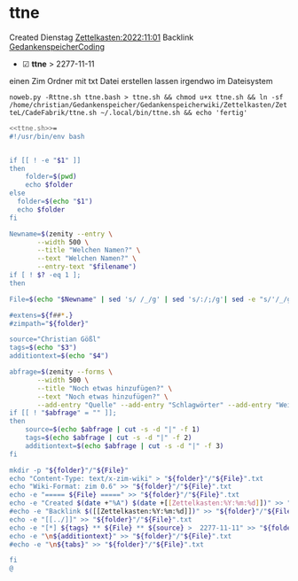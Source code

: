 # ttne
Created Dienstag [Zettelkasten:2022:11:01]()
Backlink [GedankenspeicherCoding](../GedankenspeicherCoding.md)

* ☑ **ttne**  >  2277-11-11


einen Zim Ordner mit txt Datei erstellen lassen irgendwo im Dateisystem

  ``noweb.py -Rttne.sh ttne.bash > ttne.sh && chmod u+x ttne.sh && ln -sf /home/christian/Gedankenspeicher/Gedankenspeicherwiki/Zettelkasten/ZetteL/CadeFabrik/ttne.sh ~/.local/bin/ttne.sh && echo 'fertig'``

```bash
<<ttne.sh>>=
#!/usr/bin/env bash


if [[ ! -e "$1" ]] 
then
	folder=$(pwd)
	echo $folder
else
  folder=$(echo "$1")
  echo $folder
fi

Newname=$(zenity --entry \
       --width 500 \
       --title "Welchen Namen?" \
       --text "Welchen Namen?" \
       --entry-text "$filename")
if [ ! $? -eq 1 ]; 
then

File=$(echo "$Newname" | sed 's/ /_/g' | sed 's/:/;/g'| sed -e "s/'/_/g" | sed 's/\"//g'|  sed 's/&/n/g' | sed 's/\///g' | sed 's/|//g' | sed 's/\[/(/g' | sed 's/\]/)/g' | sed 's/@/at/g')

#extens=${f##*.}
#zimpath="${folder}"

source="Christian Gößl"
tags=$(echo "$3")
additiontext=$(echo "$4")

abfrage=$(zenity --forms \
       --width 500 \
       --title "Noch etwas hinzufügen?" \
       --text "Noch etwas hinzufügen?" \
       --add-entry "Quelle" --add-entry "Schlagwörter" --add-entry "Weiteres")
if [[ ! "$abfrage" = "" ]]; 
then
	source=$(echo $abfrage | cut -s -d "|" -f 1)
	tags=$(echo $abfrage | cut -s -d "|" -f 2)
	additiontext=$(echo $abfrage | cut -s -d "|" -f 3)
fi

mkdir -p "${folder}"/"${File}" 
echo "Content-Type: text/x-zim-wiki" > "${folder}"/"${File}".txt
echo "Wiki-Format: zim 0.6" >> "${folder}"/"${File}".txt
echo -e "===== ${File} =====" >> "${folder}"/"${File}".txt
echo -e "Created $(date +"%A") $(date +[[Zettelkasten:%Y:%m:%d]])" >> "${folder}"/"${File}".txt
#echo -e "Backlink $([[Zettelkasten:%Y:%m:%d]])" >> "${folder}"/"${File}".txt
echo -e "[[../]]" >> "${folder}"/"${File}".txt
echo -e "[*] ${tags} ** ${File} ** ${source} >  2277-11-11" >> "${folder}"/"${File}".txt
echo -e "\n${additiontext}" >> "${folder}"/"${File}".txt
#echo -e "\n${tabs}" >> "${folder}"/"${File}".txt

fi
@ 
```

